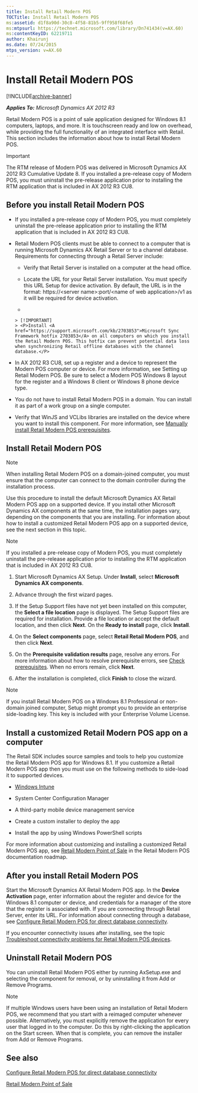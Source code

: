 ```yaml
---
title: Install Retail Modern POS
TOCTitle: Install Retail Modern POS
ms:assetid: d1f8a90d-30c8-4f58-81b5-9ff958f68fe5
ms:mtpsurl: https://technet.microsoft.com/library/Dn741434(v=AX.60)
ms:contentKeyID: 62219711
author: Khairunj
ms.date: 07/24/2015
mtps_version: v=AX.60
---
```


# Install Retail Modern POS 


[!INCLUDE[archive-banner](includes/archive-banner.md)]


_**Applies To:** Microsoft Dynamics AX 2012 R3_

Retail Modern POS is a point of sale application designed for Windows 8.1 computers, laptops, and more. It is touchscreen ready and low on overhead, while providing the full functionality of an integrated interface with Retail. This section includes the information about how to install Retail Modern POS.


> [!IMPORTANT]
> <P>The RTM release of Modern POS was delivered in Microsoft Dynamics AX 2012 R3 Cumulative Update 8. If you installed a pre-release copy of Modern POS, you must uninstall the pre-release application prior to installing the RTM application that is included in AX 2012 R3 CU8.</P>



## Before you install Retail Modern POS

  - If you installed a pre-release copy of Modern POS, you must completely uninstall the pre-release application prior to installing the RTM application that is included in AX 2012 R3 CU8.

  - Retail Modern POS clients must be able to connect to a computer that is running Microsoft Dynamics AX Retail Server or to a channel database. Requirements for connecting through a Retail Server include:
    
      - Verify that Retail Server is installed on a computer at the head office.
    
      - Locate the URL for your Retail Server installation. You must specify this URL Setup for device activation. By default, the URL is in the format: https://\<server name\>:port/\<name of web application\>/v1 as it will be required for device activation.
    
      - 
        

        > [!IMPORTANT]
        > <P>Install <A href="https://support.microsoft.com/kb/2703853">Microsoft Sync Framework hotfix 2703853</A> on all computers on which you install the Retail Modern POS. This hotfix can prevent potential data loss when synchronizing Retail offline databases with the channel database.</P>



  - In AX 2012 R3 CU8, set up a register and a device to represent the Modern POS computer or device. For more information, see Setting up Retail Modern POS. Be sure to select a Modern POS Windows 8 layout for the register and a Windows 8 client or Windows 8 phone device type.

  - You do not have to install Retail Modern POS in a domain. You can install it as part of a work group on a single computer.

  - Verify that WinJS and VCLibs libraries are installed on the device where you want to install this component. For more information, see [Manually install Retail Modern POS prerequisites](manually-install-retail-modern-pos-prerequisites.md).

## Install Retail Modern POS


> [!NOTE]
> <P>When installing Retail Modern POS on a domain-joined computer, you must ensure that&nbsp;the computer can connect to the domain controller during the installation process.</P>



Use this procedure to install the default Microsoft Dynamics AX Retail Modern POS app on a supported device. If you install other Microsoft Dynamics AX components at the same time, the installation pages vary, depending on the components that you are installing. For information about how to install a customized Retail Modern POS app on a supported device, see the next section in this topic.


> [!NOTE]
> <P>If you installed a pre-release copy of Modern POS, you must completely uninstall the pre-release application prior to installing the RTM application that is included in AX 2012 R3 CU8.</P>



1.  Start Microsoft Dynamics AX Setup. Under **Install**, select **Microsoft Dynamics AX components**.

2.  Advance through the first wizard pages.

3.  If the Setup Support files have not yet been installed on this computer, the **Select a file location** page is displayed. The Setup Support files are required for installation. Provide a file location or accept the default location, and then click **Next**. On the **Ready to install** page, click **Install**.

4.  On the **Select components** page, select **Retail Retail Modern POS**, and then click **Next**.

5.  On the **Prerequisite validation results** page, resolve any errors. For more information about how to resolve prerequisite errors, see [Check prerequisites](check-prerequisites.md). When no errors remain, click **Next**.

6.  After the installation is completed, click **Finish** to close the wizard.


> [!NOTE]
> <P>If you install Retail Modern POS on a Windows 8.1 Professional or non-domain joined computer, Setup might prompt you to provide an enterprise side-loading key. This key is included with your Enterprise Volume License.</P>



## Install a customized Retail Modern POS app on a computer

The Retail SDK includes source samples and tools to help you customize the Retail Modern POS app for Windows 8.1. If you customize a Retail Modern POS app then you must use on the following methods to side-load it to supported devices.

  - [Windows Intune](https://go.microsoft.com/fwlink/?linkid=397194)

  - System Center Configuration Manager

  - A third-party mobile device management service

  - Create a custom installer to deploy the app

  - Install the app by using Windows PowerShell scripts

For more information about customizing and installing a customized Retail Modern POS app, see [Retail Modern Point of Sale](retail-modern-point-of-sale.md) in the Retail Modern POS documentation roadmap.

## After you install Retail Modern POS

Start the Microsoft Dynamics AX Retail Modern POS app. In the **Device Activation** page, enter information about the register and device for the Windows 8.1 computer or device, and credentials for a manager of the store that the register is associated with. If you are connecting through Retail Server, enter its URL. For information about connecting through a database, see [Configure Retail Modern POS for direct database connectivity](configure-retail-modern-pos-for-direct-database-connectivity.md).

If you encounter connectivity issues after installing, see the topic [Troubleshoot connectivity problems for Retail Modern POS devices](troubleshoot-connectivity-problems-for-retail-modern-pos-devices.md).

## Uninstall Retail Modern POS

You can uninstall Retail Modern POS either by running AxSetup.exe and selecting the component for removal, or by uninstalling it from Add or Remove Programs.


> [!NOTE]
> <P>If multiple Windows users have been using an installation of Retail Modern POS, we recommend that you start with a reimaged computer whenever possible. Alternatively, you must explicitly remove the application for every user that logged in to the computer. Do this by right-clicking the application on the Start screen. When that is complete, you can remove the installer from Add or Remove Programs.</P>



## See also

[Configure Retail Modern POS for direct database connectivity](configure-retail-modern-pos-for-direct-database-connectivity.md)

[Retail Modern Point of Sale](retail-modern-point-of-sale.md)

  


